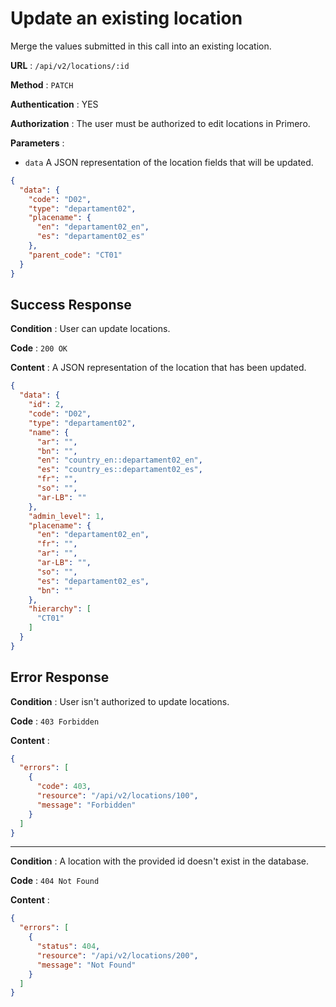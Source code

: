 # Update an existing location

Merge the values submitted in this call into an existing location.

**URL** : `/api/v2/locations/:id`

**Method** : `PATCH`

**Authentication** : YES

**Authorization** : The user must be authorized to edit locations in Primero.

**Parameters** :

* `data` A JSON representation of the location fields that will be updated.

```json
{
  "data": {
    "code": "D02",
    "type": "departament02",
    "placename": {
      "en": "departament02_en",
      "es": "departament02_es"
    },
    "parent_code": "CT01"
  }
}
```

## Success Response

**Condition** : User can update locations.

**Code** : `200 OK`

**Content** : A JSON representation of the location that has been updated.

```json
{
  "data": {
    "id": 2,
    "code": "D02",
    "type": "departament02",
    "name": {
      "ar": "",
      "bn": "",
      "en": "country_en::departament02_en",
      "es": "country_es::departament02_es",
      "fr": "",
      "so": "",
      "ar-LB": ""
    },
    "admin_level": 1,
    "placename": {
      "en": "departament02_en",
      "fr": "",
      "ar": "",
      "ar-LB": "",
      "so": "",
      "es": "departament02_es",
      "bn": ""
    },
    "hierarchy": [
      "CT01"
    ]
  }
}
```

## Error Response

**Condition** : User isn't authorized to update locations.

**Code** : `403 Forbidden`

**Content** :

```json
{
  "errors": [
    {
      "code": 403,
      "resource": "/api/v2/locations/100",
      "message": "Forbidden"
    }
  ]
}
```

---

**Condition** : A location with the provided id doesn't exist in the database.

**Code** : `404 Not Found`

**Content** :

```json
{
  "errors": [
    {
      "status": 404,
      "resource": "/api/v2/locations/200",
      "message": "Not Found"
    }
  ]
}
```
